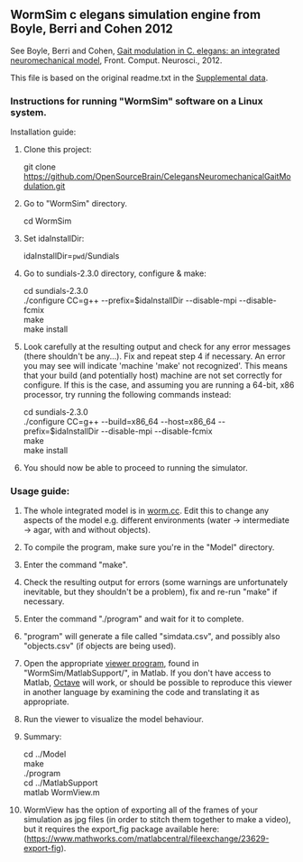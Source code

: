 ## WormSim c elegans simulation engine from Boyle, Berri and Cohen 2012

See Boyle, Berri and Cohen, [Gait modulation in C. elegans: an integrated neuromechanical model](http://www.frontiersin.org/Computational_Neuroscience/10.3389/fncom.2012.00010/abstract), Front. Comput. Neurosci., 2012.

This file is based on the original readme.txt in the [Supplemental data](http://journal.frontiersin.org/Article/DownloadFile/48074/octet-stream/WormSim1.ZIP/9).

### Instructions for running "WormSim" software on a Linux system.

Installation guide:

1) Clone this project:
    
    git clone https://github.com/OpenSourceBrain/CelegansNeuromechanicalGaitModulation.git

2) Go to "WormSim" directory.

    cd WormSim

3) Set idaInstallDir:

    idaInstallDir=`pwd`/Sundials

4) Go to sundials-2.3.0 directory, configure & make:

    cd sundials-2.3.0<br>
    ./configure CC=g++ --prefix=$idaInstallDir --disable-mpi --disable-fcmix <br>
    make <br>
    make install<br>

5) Look carefully at the resulting output and check for any error messages (there shouldn't be any...). Fix and repeat step 4 if necessary.  An error you may see will indicate 'machine \'make\' not recognized'.  This means that your build (and potentially host) machine are not set correctly for configure.  If this is the case, and assuming you are running a 64-bit, x86 processor, try running the following commands instead:

    cd sundials-2.3.0<br>
    ./configure CC=g++ --build=x86_64 --host=x86_64 --prefix=$idaInstallDir --disable-mpi --disable-fcmix<br>
    make<br>
    make install<br>
    
6) You should now be able to proceed to running the simulator.

### Usage guide:

1) The whole integrated model is in [worm.cc](https://github.com/OpenSourceBrain/CelegansNeuromechanicalGaitModulation/blob/master/WormSim/Model/worm.cc). Edit this to change any aspects of the model e.g. different environments (water -> intermediate -> agar, with and without objects).

2) To compile the program, make sure you're in the "Model" directory.

3) Enter the command "make".

4) Check the resulting output for errors (some warnings are unfortunately inevitable, but they shouldn't be a problem), fix and re-run "make" if necessary.

5) Enter the command "./program" and wait for it to complete.

6) "program" will generate a file called "simdata.csv", and possibly also "objects.csv" (if objects are being used).

7) Open the appropriate [viewer program](https://github.com/OpenSourceBrain/CelegansNeuromechanicalGaitModulation/blob/master/WormSim/MatlabSupport/WormView.m), found in "WormSim/MatlabSupport/", 
in Matlab. If you don't have access to Matlab, [Octave](https://www.gnu.org/software/octave/it) will work, or should be possible to reproduce this viewer 
in another language by examining the code and translating it as appropriate.

8) Run the viewer to visualize the model behaviour.

9) Summary:

    cd ../Model<br>
    make<br>
    ./program<br>
    cd ../MatlabSupport<br>
    matlab WormView.m<br>

10) WormView has the option of exporting all of the frames of your simulation as jpg files (in order to stitch them together to make a video), but it requires the export_fig package available here: (https://www.mathworks.com/matlabcentral/fileexchange/23629-export-fig).  
